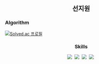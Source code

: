 <!--타이틀 부분-->
<div align="center">
  <h2>선지원</h2>
</div>

### Algorithm

[![Solved.ac 프로필](http://mazassumnida.wtf/api/v2/generate_badge?boj=ksi990302)](https://solved.ac/tjswldnjs126)

<div>
  <!--내용 부분-->
  <h3 align="center">Skills</h3>
  <div align="center">
    <img src="https://img.shields.io/badge/Spring-6DB33F?style=for-the-badge&logo=spring&logoColor=white" />&nbsp
    <img src="https://img.shields.io/badge/SpringBoot-6DB33F?style=for-the-badge&logo=Spring&logoColor=white" />&nbsp
    <img src="https://img.shields.io/badge/git-F05033.svg?style=for-the-badge&logo=git&logoColor=white" />&nbsp
    <img src="https://img.shields.io/badge/github-181717.svg?style=for-the-badge&logo=github&logoColor=white" />&nbsp
  </div>
</div>
